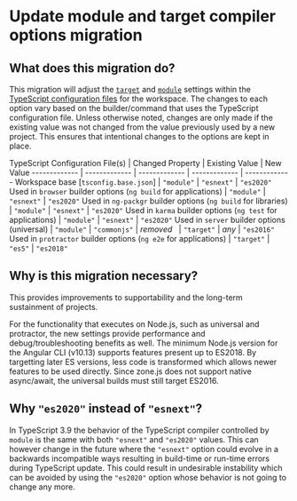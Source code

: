 # Update module and target compiler options migration

## What does this migration do?

This migration will adjust the [`target`](https://www.typescriptlang.org/v2/en/tsconfig#target) and [`module`](https://www.typescriptlang.org/v2/en/tsconfig#module) settings within the [TypeScript configuration files](guide/typescript-configuration) for the workspace.
The changes to each option vary based on the builder/command that uses the TypeScript configuration file.
Unless otherwise noted, changes are only made if the existing value was not changed from the value previously used by a new project.
This ensures that intentional changes to the options are kept in place.

TypeScript Configuration File(s) | Changed Property | Existing Value | New Value
------------- | ------------- | ------------- | ------------- | -------------
Workspace base [`tsconfig.base.json`] | `"module"` | `"esnext"` | `"es2020"`
Used in `browser` builder options (`ng build` for applications) | `"module"` | `"esnext"` | `"es2020"`
Used in `ng-packgr` builder options (`ng build` for libraries) | `"module"` | `"esnext"` | `"es2020"`
Used in `karma` builder options (`ng test` for applications) | `"module"` | `"esnext"` | `"es2020"`
Used in `server` builder options (universal) | `"module"` | `"commonjs"` | _removed_
&nbsp; | `"target"` | _any_ | `"es2016"`
Used in `protractor` builder options (`ng e2e` for applications) | `"target"` | `"es5"` | `"es2018"`

## Why is this migration necessary?

This provides improvements to supportability and the long-term sustainment of projects.

For the functionality that executes on Node.js, such as universal and protractor, the new settings
provide performance and debug/troubleshooting benefits as well.
The minimum Node.js version for the Angular CLI (v10.13) supports features present up to ES2018.
By targetting later ES versions, less code is transformed which allows newer features to be used directly.
Since zone.js does not support native async/await, the universal builds must still target ES2016.

## Why `"es2020"` instead of `"esnext"`?

In TypeScript 3.9 the behavior of the TypeScript compiler controlled by `module` is the same with both `"esnext"` and `"es2020"` values.
This can however change in the future where the `"esnext"` option could evolve in a backwards incompatible ways resulting in build-time or run-time errors during TypeScript update.
This could result in undesirable instability which can be avoided by using the `"es2020"` option whose behavior is not going to change any more.

